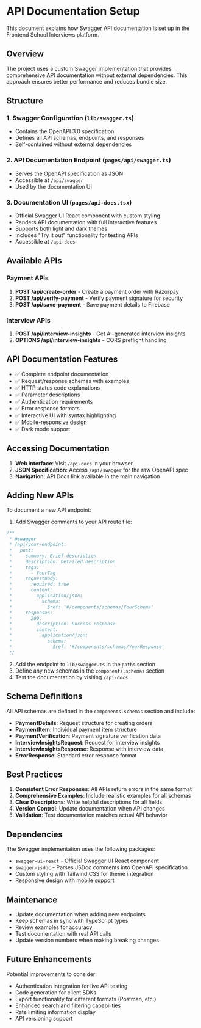 # API Documentation Setup

This document explains how Swagger API documentation is set up in the Frontend School Interviews platform.

## Overview

The project uses a custom Swagger implementation that provides comprehensive API documentation without external dependencies. This approach ensures better performance and reduces bundle size.

## Structure

### 1. Swagger Configuration (`lib/swagger.ts`)
- Contains the OpenAPI 3.0 specification
- Defines all API schemas, endpoints, and responses
- Self-contained without external dependencies

### 2. API Documentation Endpoint (`pages/api/swagger.ts`)
- Serves the OpenAPI specification as JSON
- Accessible at `/api/swagger`
- Used by the documentation UI

### 3. Documentation UI (`pages/api-docs.tsx`)
- Official Swagger UI React component with custom styling
- Renders API documentation with full interactive features
- Supports both light and dark themes
- Includes "Try it out" functionality for testing APIs
- Accessible at `/api-docs`

## Available APIs

### Payment APIs
1. **POST /api/create-order** - Create a payment order with Razorpay
2. **POST /api/verify-payment** - Verify payment signature for security
3. **POST /api/save-payment** - Save payment details to Firebase

### Interview APIs
1. **POST /api/interview-insights** - Get AI-generated interview insights
2. **OPTIONS /api/interview-insights** - CORS preflight handling

## API Documentation Features

- ✅ Complete endpoint documentation
- ✅ Request/response schemas with examples
- ✅ HTTP status code explanations
- ✅ Parameter descriptions
- ✅ Authentication requirements
- ✅ Error response formats
- ✅ Interactive UI with syntax highlighting
- ✅ Mobile-responsive design
- ✅ Dark mode support

## Accessing Documentation

1. **Web Interface**: Visit `/api-docs` in your browser
2. **JSON Specification**: Access `/api/swagger` for the raw OpenAPI spec
3. **Navigation**: API Docs link available in the main navigation

## Adding New APIs

To document a new API endpoint:

1. Add Swagger comments to your API route file:
```typescript
/**
 * @swagger
 * /api/your-endpoint:
 *   post:
 *     summary: Brief description
 *     description: Detailed description
 *     tags:
 *       - YourTag
 *     requestBody:
 *       required: true
 *       content:
 *         application/json:
 *           schema:
 *             $ref: '#/components/schemas/YourSchema'
 *     responses:
 *       200:
 *         description: Success response
 *         content:
 *           application/json:
 *             schema:
 *               $ref: '#/components/schemas/YourResponse'
 */
```

2. Add the endpoint to `lib/swagger.ts` in the `paths` section
3. Define any new schemas in the `components.schemas` section
4. Test the documentation by visiting `/api-docs`

## Schema Definitions

All API schemas are defined in the `components.schemas` section and include:

- **PaymentDetails**: Request structure for creating orders
- **PaymentItem**: Individual payment item structure  
- **PaymentVerification**: Payment signature verification data
- **InterviewInsightsRequest**: Request for interview insights
- **InterviewInsightsResponse**: Response with interview data
- **ErrorResponse**: Standard error response format

## Best Practices

1. **Consistent Error Responses**: All APIs return errors in the same format
2. **Comprehensive Examples**: Include realistic examples for all schemas
3. **Clear Descriptions**: Write helpful descriptions for all fields
4. **Version Control**: Update documentation when API changes
5. **Validation**: Test documentation matches actual API behavior

## Dependencies

The Swagger implementation uses the following packages:
- `swagger-ui-react` - Official Swagger UI React component
- `swagger-jsdoc` - Parses JSDoc comments into OpenAPI specification
- Custom styling with Tailwind CSS for theme integration
- Responsive design with mobile support

## Maintenance

- Update documentation when adding new endpoints
- Keep schemas in sync with TypeScript types
- Review examples for accuracy
- Test documentation with real API calls
- Update version numbers when making breaking changes

## Future Enhancements

Potential improvements to consider:
- Authentication integration for live API testing
- Code generation for client SDKs
- Export functionality for different formats (Postman, etc.)
- Enhanced search and filtering capabilities
- Rate limiting information display
- API versioning support